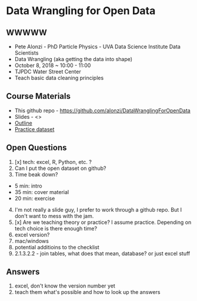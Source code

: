 # Data Wrangling for Open Data

## WWWWW
* Pete Alonzi - PhD Particle Physics - UVA Data Science Institute Data Scientists
* Data Wrangling (aka getting the data into shape)
* October 8, 2018 ~ 10:00 - 11:00
* TJPDC Water Street Center
* Teach basic data cleaning principles

## Course Materials
* This github repo - https://github.com/alonzi/DataWranglingForOpenData
* Slides - <<link>>
* [Outline](https://github.com/alonzi/DataWranglingForOpenData/blob/master/ExploratoryDataAnalysis.md)
* [Practice dataset](https://docs.google.com/spreadsheets/d/1w_NcwlSaR930LAIRTlXrE2_7-2MgCh-dCOyX1v9qeds/edit#gid=12843064890)

## Open Questions
1. [x] tech: excel, R, Python, etc. ?
2. Can I put the open dataset on github?
3. Time beak down?
  * 5 min: intro
  * 35 min: cover material
  * 20 min: exercise
4. I'm not really a slide guy, I prefer to work through a github repo. But I don't want to mess with the jam.
5. [x] Are we teaching theory or practice? I assume practice. Depending on tech choice is there enough time?
6. excel version?
7. mac/windows
8. potential additioins to the checklist
9. 2.1.3.2.2 - join tables, what does that mean, database? or just excel stuff

## Answers
1. excel, don't know the version number yet
5. teach them what's possible and how to look up the answers
